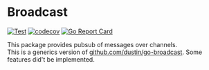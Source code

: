 # Broadcast
[![Test](https://github.com/Glonee/broadcast/actions/workflows/go.yml/badge.svg)](https://github.com/Glonee/broadcast/actions/workflows/go.yml)
[![codecov](https://codecov.io/github/Glonee/broadcast/branch/main/graph/badge.svg?token=YRYR3Z3YNB)](https://codecov.io/gh/Glonee/broadcast)
[![Go Report Card](https://goreportcard.com/badge/github.com/Glonee/broadcast)](https://goreportcard.com/report/github.com/Glonee/broadcast)

This package provides pubsub of messages over channels.  
This is a generics version of [github.com/dustin/go-broadcast](https://github.com/dustin/go-broadcast). Some features did't be implemented.  
